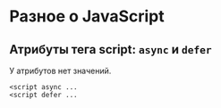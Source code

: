 # Разное о JavaScript

## Атрибуты тега script: `async` и `defer`
У атрибутов нет значений.

    <script async ...
    <script defer ...
